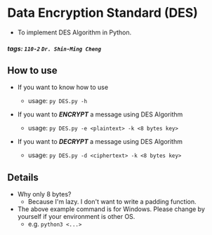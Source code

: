 # Data Encryption Standard (DES)

- To implement DES Algorithm in Python.

##### tags: `110-2` `Dr. Shin-Ming Cheng`

## How to use

- If you want to know how to use
	- usage: `py DES.py -h`

- If you want to ***ENCRYPT*** a message using DES Algorithm
	- usage: `py DES.py -e <plaintext> -k <8 bytes key>`

- If you want to ***DECRYPT*** a message using DES Algorithm
	- usage: `py DES.py -d <ciphertext> -k <8 bytes key>`

## Details

- Why only 8 bytes?
	- Because I'm lazy. I don't want to write a padding function.
- The above example command is for Windows. Please change by yourself if your environment is other OS.
	- e.g. `python3 <...>`
